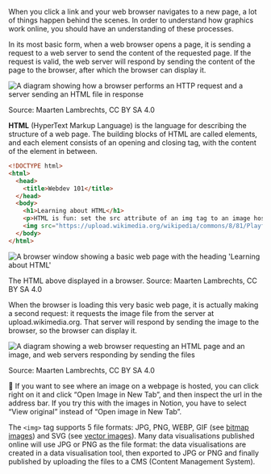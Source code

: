 When you click a link and your web browser navigates to a new page, a lot of things happen behind the scenes. In order to understand how graphics work online, you should have an understanding of these processes.

In its most basic form, when a web browser opens a page, it is sending a request to a web server to send the content of the requested page. If the request is valid, the web server will respond by sending the content of the page to the browser, after which the browser can display it.

![A diagram showing how a browser performs an HTTP request and a server sending an HTML file in response](Online%20graphics%20d2d7b9f6c2b748a9a12dc8a006f8330a/simple-request2x.png)

Source: Maarten Lambrechts, CC BY SA 4.0

**HTML** (HyperText Markup Language) is the language for describing the structure of a web page. The building blocks of HTML are called elements, and each element consists of an opening and closing tag, with the content of the element in between.

```html
<!DOCTYPE html>
<html>
  <head>
    <title>Webdev 101</title>
  </head>
  <body>
    <h1>Learning about HTML</h1>
    <p>HTML is fun: set the src attribute of an img tag to an image hosted somewhere, and your page will display it.</p>
    <img src="https://upload.wikimedia.org/wikipedia/commons/8/81/Playfair_TimeSeries-1.png" />
  </body>
</html>
```

![A browser window showing a basic web page with the heading 'Learning about HTML'](Online%20graphics%20d2d7b9f6c2b748a9a12dc8a006f8330a/learning-html.png)

The HTML above displayed in a browser. Source: Maarten Lambrechts, CC BY SA 4.0

When the browser is loading this very basic web page, it is actually making a second request: it requests the image file from the server at upload.wikimedia.org. That server will respond by sending the image to the browser, so the browser can display it.

![A diagram showing a web browser requesting an HTML page and an image, and web servers responding by sending the files](Online%20graphics%20d2d7b9f6c2b748a9a12dc8a006f8330a/image-request2x.png)

Source: Maarten Lambrechts, CC BY SA 4.0

<aside>
🔎 If you want to see where an image on a webpage is hosted, you can click right on it and click “Open Image in New Tab”, and then inspect the url in the address bar. If you try this with the images in Notion, you have to select “View original” instead of “Open image in New Tab”.

</aside>

The `<img>` tag supports 5 file formats: JPG, PNG, WEBP, GIF (see <span class='internal-link'>[bitmap images](bitmap-images)</span>) and SVG (see <span class='internal-link'>[vector images](vector-images)</span>). Many data visualisations published online will use JPG or PNG as the file format: the data visualisations are created in a data visualisation tool, then exported to JPG or PNG and finally published by uploading the files to a CMS (Content Management System).
